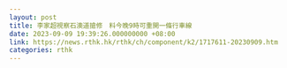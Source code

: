 ```yaml
---
layout: post
title: 李家超視察石澳道搶修　料今晚9時可重開一條行車線
date: 2023-09-09 19:39:26.000000000 +08:00
link: https://news.rthk.hk/rthk/ch/component/k2/1717611-20230909.htm
categories: rthk
---
```



